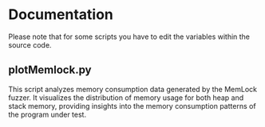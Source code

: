 # Documentation

Please note that for some scripts you have to edit the variables within the source code.  


## plotMemlock.py
This script analyzes memory consumption data generated by the MemLock fuzzer. It visualizes the distribution of memory usage for both heap and stack memory, providing insights into the memory consumption patterns of the program under test.